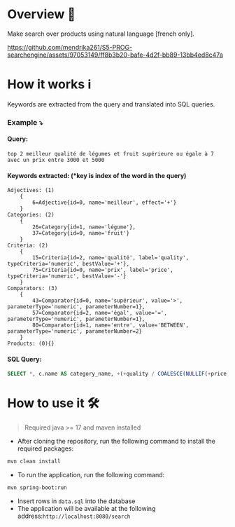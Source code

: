 # Overview 🔮

Make search over products using natural language [french only].



https://github.com/mendrika261/S5-PROG-searchengine/assets/97053149/ff8b3b20-bafe-4d2f-bb89-13bb4ed8c47a



# How it works ℹ️
Keywords are extracted from the query and translated into SQL queries.

### Example ⤵️
#### Query:
```
top 2 meilleur qualité de légumes et fruit supérieure ou égale à 7 avec un prix entre 3000 et 5000
```
#### Keywords extracted: (*key is index of the word in the query)
```
Adjectives: (1)
    {
        6=Adjective{id=0, name='meilleur', effect='+'}
    }
Categories: (2)
    {
        26=Category{id=1, name='légume'},
        37=Category{id=0, name='fruit'}
    }
Criteria: (2)
    {
        15=Criteria{id=2, name='qualité', label='quality', typeCriteria='numeric', bestValue='+'},
        75=Criteria{id=0, name='prix', label='price', typeCriteria='numeric', bestValue='-'}
    }
Comparators: (3)
    {
        43=Comparator{id=0, name='supérieur', value='>', parameterType='numeric', parameterNumber=1},
        57=Comparator{id=2, name='égal', value='=', parameterType='numeric', parameterNumber=1},
        80=Comparator{id=1, name='entre', value='BETWEEN', parameterType='numeric', parameterNumber=2}
    }
Products: (0){}
```
#### SQL Query:
```sql
SELECT *, c.name AS category_name, +(+quality / COALESCE(NULLIF(+price,0),1))  as priority FROM product p JOIN category c ON c.id = p.category_id WHERE (category_id = 1 OR category_id = 0) AND quality > 7 OR  (price = 7 AND price BETWEEN 3000 AND 5000) ORDER BY priority DESC LIMIT 2
```

# How to use it 🛠
> Required java >= 17 and maven installed
- After cloning the repository, run the following command to install the required packages:
```bash
mvn clean install
```
- To run the application, run the following command:
```bash
mvn spring-boot:run
```
- Insert rows in `data.sql` into the database
- The application will be available at the following address:`
http://localhost:8080/search
`
